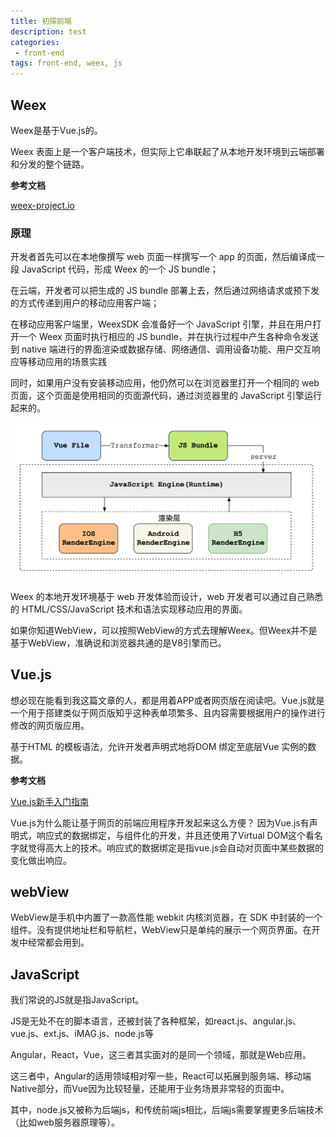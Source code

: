 ```yaml
---
title: 初探前端
description: test
categories:
 - front-end
tags: front-end, weex, js
---
```



## Weex

Weex是基于Vue.js的。

Weex 表面上是一个客户端技术，但实际上它串联起了从本地开发环境到云端部署和分发的整个链路。

**参考文档**

[weex-project.io](https://weex-project.io/cn/guide/intro/how-it-works.html)

### 原理

开发者首先可以在本地像撰写 web 页面一样撰写一个 app 的页面，然后编译成一段 JavaScript 代码，形成 Weex 的一个 JS bundle；

在云端，开发者可以把生成的 JS bundle 部署上去，然后通过网络请求或预下发的方式传递到用户的移动应用客户端；

在移动应用客户端里，WeexSDK 会准备好一个 JavaScript 引擎，并且在用户打开一个 Weex 页面时执行相应的 JS bundle，并在执行过程中产生各种命令发送到 native 端进行的界面渲染或数据存储、网络通信、调用设备功能、用户交互响应等移动应用的场景实践

同时，如果用户没有安装移动应用，他仍然可以在浏览器里打开一个相同的 web 页面，这个页面是使用相同的页面源代码，通过浏览器里的 JavaScript 引擎运行起来的。

![img](/assets/images/posts/2017-11-01-basic-of-front-end-1.png)

Weex 的本地开发环境基于 web 开发体验而设计，web 开发者可以通过自己熟悉的 HTML/CSS/JavaScript 技术和语法实现移动应用的界面。

如果你知道WebView，可以按照WebView的方式去理解Weex。但Weex并不是基于WebView，准确说和浏览器共通的是V8引擎而已。

## Vue.js

想必现在能看到我这篇文章的人，都是用着APP或者网页版在阅读吧。Vue.js就是一个用于搭建类似于网页版知乎这种表单项繁多、且内容需要根据用户的操作进行修改的网页版应用。

基于HTML 的模板语法，允许开发者声明式地将DOM 绑定至底层Vue 实例的数据。

**参考文档**

[Vue.js新手入门指南](https://zhuanlan.zhihu.com/p/25659025)

Vue.js为什么能让基于网页的前端应用程序开发起来这么方便？ 因为Vue.js有声明式，响应式的数据绑定，与组件化的开发，并且还使用了Virtual DOM这个看名字就觉得高大上的技术。响应式的数据绑定是指vue.js会自动对页面中某些数据的变化做出响应。

## webView

WebView是手机中内置了一款高性能 webkit 内核浏览器，在 SDK 中封装的一个组件。没有提供地址栏和导航栏，WebView只是单纯的展示一个网页界面。在开发中经常都会用到。

## JavaScript

我们常说的JS就是指JavaScript。

JS是无处不在的脚本语言，还被封装了各种框架，如react.js、angular.js、vue.js、ext.js、iMAG.js、node.js等

Angular，React，Vue，这三者其实面对的是同一个领域，那就是Web应用。

这三者中，Angular的适用领域相对窄一些，React可以拓展到服务端、移动端Native部分，而Vue因为比较轻量，还能用于业务场景非常轻的页面中。

其中，node.js又被称为后端js，和传统前端js相比，后端js需要掌握更多后端技术（比如web服务器原理等）。